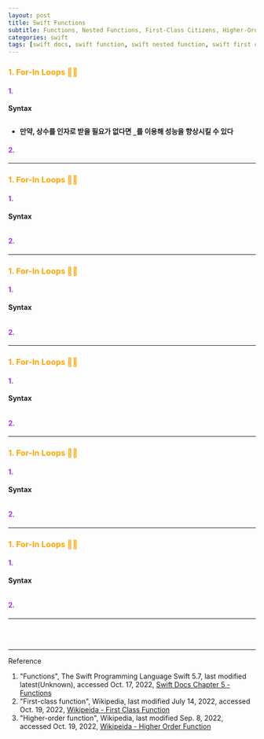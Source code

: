 ```yaml
---
layout: post
title: Swift Functions
subtitle: Functions, Nested Functions, First-Class Citizens, Higher-Order Functions
categories: swift
tags: [swift docs, swift function, swift nested function, swift first class citizen, swift higher order function]
---
```


### <span style="color: orange">1. For-In Loops 👩‍💻</span>


#### <span style="color: rgba(166, 42, 254, 1)">1. </span>

__Syntax__

```swift
```

* __만약, 상수를 인자로 받을 필요가 없다면 `_`를 이용해 성능을 향상시킬 수 있다__


#### <span style="color: rgba(166, 42, 254, 1)">2. </span>

---



### <span style="color: orange">1. For-In Loops 👩‍💻</span>


#### <span style="color: rgba(166, 42, 254, 1)">1. </span>

__Syntax__

```swift
```



#### <span style="color: rgba(166, 42, 254, 1)">2. </span>

---



### <span style="color: orange">1. For-In Loops 👩‍💻</span>


#### <span style="color: rgba(166, 42, 254, 1)">1. </span>

__Syntax__

```swift
```



#### <span style="color: rgba(166, 42, 254, 1)">2. </span>

---



### <span style="color: orange">1. For-In Loops 👩‍💻</span>


#### <span style="color: rgba(166, 42, 254, 1)">1. </span>

__Syntax__

```swift
```



#### <span style="color: rgba(166, 42, 254, 1)">2. </span>

---



### <span style="color: orange">1. For-In Loops 👩‍💻</span>


#### <span style="color: rgba(166, 42, 254, 1)">1. </span>

__Syntax__

```swift
```



#### <span style="color: rgba(166, 42, 254, 1)">2. </span>

---



### <span style="color: orange">1. For-In Loops 👩‍💻</span>


#### <span style="color: rgba(166, 42, 254, 1)">1. </span>

__Syntax__

```swift
```



#### <span style="color: rgba(166, 42, 254, 1)">2. </span>

---





<br><br>

---
Reference

1. "Functions", The Swift Programming Language Swift 5.7, last modified latest(Unknown), accessed Oct. 17, 2022, [Swift Docs Chapter 5 - Functions](https://docs.swift.org/swift-book/LanguageGuide/Functions.html#)
2. "First-class function", Wikipedia, last modified July 14, 2022, accessed Oct. 19, 2022, [Wikipeida - First Class Function](https://en.wikipedia.org/wiki/First-class_function)
3. "Higher-order function", Wikipedia, last modified Sep. 8, 2022, accessed Oct. 19, 2022, [Wikipeida - Higher Order Function](https://en.wikipedia.org/wiki/Higher-order_function)
